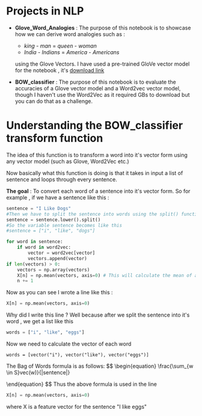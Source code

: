 # Projects in NLP

* **Glove_Word_Analogies** : The purpose of this notebook is to showcase how we can derive word analogies such as :

  * *king* - *man* = *queen* - *woman*
  * *India* - *Indians* = *America* - *Americans* 

  using the Glove Vectors. I have used a pre-trained GloVe vector model for the notebook , it's [download link](http://nlp.stanford.edu/data/glove.6B.zip)

* **BOW_classifier** : The purpose of this notebook is to evaluate the accuracies of a Glove vector model and a Word2vec vector model, though I haven't use the Word2Vec as it required GBs to download but you can do that as a challenge. 



# Understanding the BOW_classifier transform function

The idea of this function is to transform a word into it's vector form using any vector model (such as Glove, Word2Vec etc.)

Now basically what this function is doing is that it takes in input a list of sentence and loops through every sentence.

**The goal** : To convert each word of a sentence into it's vector form. So for example , if we have a sentence like this :

```python
sentence = "I Like Dogs"
#Then we have to split the sentence into words using the split() function
sentence = sentence.lower().split()
#So the variable sentence becomes like this 
#sentence = ["i", "like", "dogs"]

for word in sentence:
    if word in word2vec:
        vector = word2vec[vector]
        vectors.append(vector)
if len(vectors) > 0:
    vectors = np.array(vectors)
    X[n] = np.mean(vectors, axis=0) # This will calculate the mean of all the vector, I'll list the formula
    n += 1
```

Now as you can see I wrote a line like this :

```python
X[n] = np.mean(vectors, axis=0)
```

Why did I write this line ? Well because after we split the sentence into it's word , we get a list like this 

```python
words = ["i", "like", "eggs"]
```

Now we need to calculate the vector of each word

```
words = [vector("i"), vector("like"), vector("eggs")]
```

The Bag of Words formula is as follows:
$$
\begin{equation}
\frac{\sum_{w \in S}vec(w)}{|sentence|}


\end{equation}
$$
Thus the above formula is used in the line 

```python
X[n] = np.mean(vectors, axis=0)
```

where X is a feature vector for the sentence "I like eggs"

